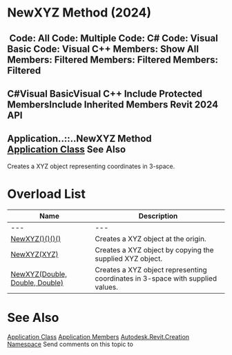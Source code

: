 # NewXYZ Method (2024)

﻿
 Code: All Code: Multiple Code: C# Code: Visual Basic Code: Visual C++  Members: Show All Members: Filtered Members: Filtered Members: Filtered   
---  
C#Visual BasicVisual C++
Include Protected MembersInclude Inherited Members
Revit 2024 API  
---  
Application..::..NewXYZ Method   
[Application Class](5e11e5bf-82da-ae9b-1c52-95d0e9f28c96.md "Application Class") See Also  
---  
Creates a XYZ object representing coordinates in 3-space.
# Overload List
| Name | Description |
| --- | --- |
| --- | --- | --- |
| [NewXYZ()()()()](d8cb574d-145d-1f02-01b7-f60f4286e6d7.md "NewXYZ Method") | Creates a XYZ object at the origin. |
| [NewXYZ(XYZ)](c733d83d-fff8-6324-4127-b089e88c37f5.md "NewXYZ Method \(XYZ\)") | Creates a XYZ object by copying the supplied XYZ object. |
| [NewXYZ(Double, Double, Double)](4abe3b51-cbb9-90c8-1cdc-a87296dce802.md "NewXYZ Method \(Double, Double, Double\)") | Creates a XYZ object representing coordinates in 3-space with supplied values. |

# See Also
[Application Class](5e11e5bf-82da-ae9b-1c52-95d0e9f28c96.md "Application Class")
[Application Members](f0af1f13-f7a4-cf31-cbbd-9e4a77254659.md "Application Members")
[Autodesk.Revit.Creation Namespace](ded320da-058a-4edd-0418-0582389559a7.md "Autodesk.Revit.Creation Namespace")
Send comments on this topic to 